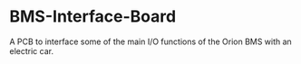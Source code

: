 # BMS-Interface-Board
A PCB to interface some of the main I/O functions of the Orion BMS with an electric car.
